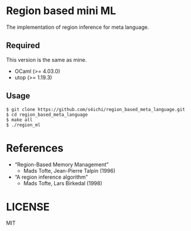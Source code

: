 # Region based mini ML

The implementation of region inference for meta language.

## Required

This version is the same as mine.

- OCaml (>= 4.03.0)
- utop (>= 1.19.3)

## Usage

```console
$ git clone https://github.com/s4ichi/region_based_meta_language.git
$ cd region_based_meta_language
$ make all
$ ./region_ml
```

# References

- “Region-Based Memory Management”
  - Mads Tofte, Jean-Pierre Talpin (1996)
- “A region inference algorithm”
  - Mads Tofte, Lars Birkedal (1998)

# LICENSE

MIT
